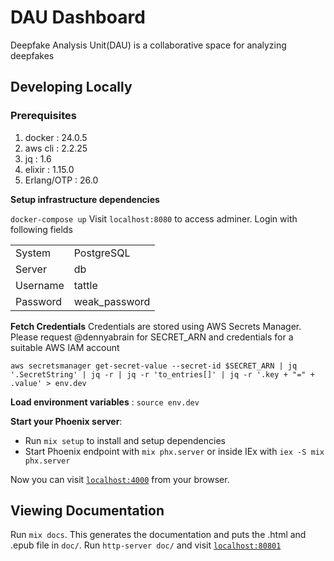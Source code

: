 # DAU Dashboard
Deepfake Analysis Unit(DAU) is a collaborative space for analyzing deepfakes 

## Developing Locally

### Prerequisites
1. docker : 24.0.5
2. aws cli : 2.2.25
3. jq : 1.6
4. elixir : 1.15.0
5. Erlang/OTP : 26.0 

**Setup infrastructure dependencies**

`docker-compose up`
Visit `localhost:8080` to access adminer. Login with following fields

| | |
|---|---|
|System|PostgreSQL|
|Server|db|
|Username|tattle|
|Password|weak_password|

**Fetch Credentials**
Credentials are stored using AWS Secrets Manager. Please request @dennyabrain for SECRET_ARN and credentials for a suitable AWS IAM account
```shell
aws secretsmanager get-secret-value --secret-id $SECRET_ARN | jq '.SecretString' | jq -r | jq -r 'to_entries[]' | jq -r '.key + "=" + .value' > env.dev
```

**Load environment variables** : `source env.dev` 

**Start your Phoenix server**:

  * Run `mix setup` to install and setup dependencies
  * Start Phoenix endpoint with `mix phx.server` or inside IEx with `iex -S mix phx.server`

Now you can visit [`localhost:4000`](http://localhost:4000) from your browser.

## Viewing Documentation
Run `mix docs`. This generates the documentation and puts the .html and .epub file in `doc/`. Run `http-server doc/` and visit [`localhost:80801`](http://localhost:8081) 